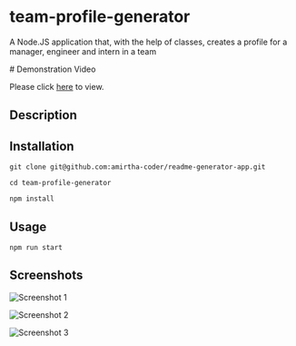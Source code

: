 # team-profile-generator

A Node.JS application that, with the help of classes, creates a profile for a manager, engineer and intern in a team

# Demonstration Video

Please click [here](https://www.loom.com/share/dfbf44aff6d44e35a07b2e351537312e) to view.

## Description

## Installation

```
git clone git@github.com:amirtha-coder/readme-generator-app.git

cd team-profile-generator

npm install
```

## Usage

```
npm run start
```

## Screenshots

![Screenshot 1](./images/Readme1.png)

![Screenshot 2](./images/Readme2.png)

![Screenshot 3](./images/Readme3.png)
